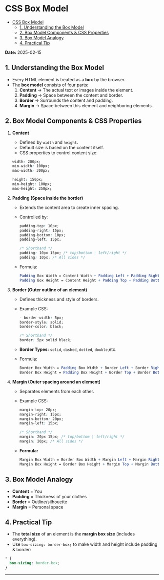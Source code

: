 # CSS Box Model

<!--toc:start-->

- [CSS Box Model](#css-box-model)
  - [1. Understanding the Box Model](#1-understanding-the-box-model)
  - [2. Box Model Components & CSS Properties](#2-box-model-components-css-properties)
  - [3. Box Model Analogy](#3-box-model-analogy)
  - [4. Practical Tip](#4-practical-tip)
  <!--toc:end-->

**Date:** 2025-02-15

## 1. Understanding the Box Model

- Every HTML element is treated as a **box** by the browser.
- The **box model** consists of four parts:
  1. **Content** -> The actual text or images inside the element.
  2. **Padding** -> Space between the content and border.
  3. **Border** -> Surrounds the content and padding.
  4. **Margin** -> Space between this element and neighboring elements.

## 2. Box Model Components & CSS Properties

1. **Content**

   - Defined by `width` and `height`.
   - Default size is based on the content itself.
   - CSS properties to control content size:

   ```css
   width: 200px;
   min-width: 100px;
   max-width: 300px;

   height: 150px;
   min-height: 100px;
   max-height: 250px;
   ```

2. **Padding (Space inside the border)**

   - Extends the content area to create inner spacing.
   - Controlled by:

     ```css
     padding-top: 10px;
     padding-right: 15px;
     padding-bottom: 10px;
     padding-left: 15px;

     /* Shorthand */
     padding: 10px 15px; /* top/bottom | left/right */
     padding: 10px; /* All sides */
     ```

   - Formula:

     ```mathematica
     Padding Box Width = Content Width + Padding Left + Padding Right
     Padding Box Height = Content Height + Padding Top + Padding Bottom
     ```

3. **Border (Outer outline of an element)**

   - Defines thickness and style of borders.
   - Example CSS:

     ```css
     - border-width: 5px;
     border-style: solid;
     border-color: black;

     /* Shorthand */
     border: 5px solid black;
     ```

   - **Border Types:** `solid`, `dashed`, `dotted`, `double`,etc.
   - Formula:

     ```mathematica
     Border Box Width = Padding Box Width + Border Left + Border Right
     Border Box Height = Padding Box Height + Border Top + Border Bottom
     ```

4. **Margin (Outer spacing around an element)**

   - Separates elements from each other.
   - Example CSS:

     ```css
     margin-top: 20px;
     margin-right: 15px;
     margin-bottom: 20px;
     margin-left: 15px;

     /* Shorthand */
     margin: 20px 15px; /* top/bottom | left/right */
     margin: 20px; /* All sides */
     ```

   - **Formula:**

     ```mathematica
     Margin Box Width = Border Box Width + Margin Left + Margin Right
     Margin Box Height = Border Box Height + Margin Top + Margin Bottom
     ```

## 3. Box Model Analogy

- **Content** = You
- **Padding** = Thickness of your clothes
- **Border** = Outline/silhouette
- **Margin** = Personal space

## 4. Practical Tip

- The **total size** of an element is the **margin box size** (includes everything).
- Use `box-sizing: border-box;` to make width and height include padding & border:

```css
* {
  box-sizing: border-box;
}
```

---

